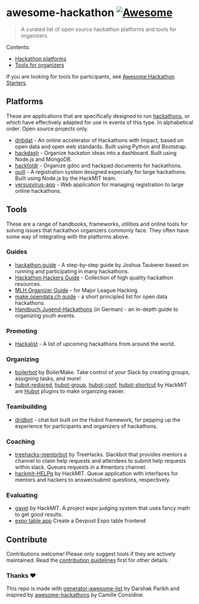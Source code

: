 # awesome-hackathon [![Awesome](https://awesome.re/badge.svg)](https://awesome.re)

> A curated list of open source hackathon platforms and tools for organizers.

Contents:

- [Hackathon platforms](#platforms)
- [Tools for organizers](#tools)

If you are looking for tools for participants, see [Awesome Hackathon Starters](https://github.com/geekcamp-ph/awesome-hackathon-starters).

## Platforms

These are applications that are specifically designed to run [hackathons](https://en.wikipedia.org/wiki/Hackathon), or which have effectively adapted for use in events of this type. In alphabetical order. Open source projects only.

- [dribdat](https://github.com/hackathons-ftw/dribdat) - An online accelerator of Hackathons with Impact, based on open data and open web standards. Built using Python and Bootstrap.
- [hackdash](https://github.com/impronunciable/hackdash) - Organize hackaton ideas into a dashboard. Built using Node.js and MongoDB.
- [hackfoldr](https://github.com/hackfoldr/hackfoldr) - Organize gdoc and hackpad documents for hackathons.
- [quill](https://github.com/techx/quill) - A registration system designed especially for large hackathons. Built using Node.js by the HackMIT team.
- [versusvirus-app](https://github.com/VersusVirus-Hackathons/VersusVirus-App) - Web application for managing registration to large online hackathons.

## Tools

These are a range of handbooks, frameworks, utilities and online tools for solving issues that hackathon organizers commonly face. They often have some way of integrating with the platforms above.

### Guides

- [hackathon.guide](https://github.com/JoshData/hackathon.guide) - A step-by-step guide by Joshua Tauberer based on running and participating in many hackathons.
- [Hackathon Hackers Guide](https://github.com/HackathonHackers/Hackathon-Resources/blob/master/RESOURCES.md) - Collection of high quality hackathon resources.
- [MLH Organizer Guide](https://github.com/MLH/mlh-hackathon-organizer-guide) - for Major League Hacking.
- [make.opendata.ch guide](http://make.opendata.ch/wiki/information:rules) - a short principled list for open data hackathons.
- [Handbuch Jugend-Hackathons](https://handbuch.jugendhackt.de/) (in German) - an in-depth guide to organizing youth events.

### Promoting

- [Hackalist](https://github.com/Hackalist/Hackalist.github.io) -  A list of upcoming hackathons from around the world. 

### Organizing

- [boilerbot](https://github.com/BoilerMake/boilerbot) by BoilerMake. Take control of your Slack by creating groups, assigning tasks, and more!
- [hubot-redisred](https://github.com/Detry322/hubot-redisred), [hubot-group](https://github.com/anishathalye/hubot-group), [hubot-conf](https://github.com/anishathalye/hubot-conf), [hubot-shortcut](https://github.com/anishathalye/hubot-shortcut) by HackMIT are [Hubot](https://hubot.github.com/) plugins to make organizing easier.

### Teambuilding

- [dridbot](https://github.com/hackathons-ftw/dridbot) - chat bot built on the Hubot framework, for pepping up the experience for participants and organizers of hackathons. 

### Coaching

- [treehacks-mentorbot](https://github.com/TreeHacks/slack-mentorship) by TreeHacks. Slackbot that provides mentors a channel to claim help requests and attendees to submit help requests within slack. Queues requests in a #mentors channel.
- [hackmit-HELPq](https://github.com/ehzhang/helpq) by HackMIT. Queue application with interfaces for mentors and hackers to answer/submit questions, respectively.

### Evaluating

- [gavel](https://github.com/anishathalye/gavel) by HackMIT. A project expo judging system that uses fancy math to get good results.
- [expo table app](https://github.com/nealrs/expo#fork-destination-box) Create a Devpost Expo table frontend

## Contribute

Contributions welcome! Please only suggest tools if they are actively maintained. Read the [contribution guidelines](contributing.md) first for other details.

### Thanks :heart:

This repo is made with [generator-awesome-list](https://github.com/dar5hak/generator-awesome-list) by Darshak Parikh and inspired by [awesome-hackathons](https://github.com/cconsidine/awesome-hackathons) by Camille Considine.
